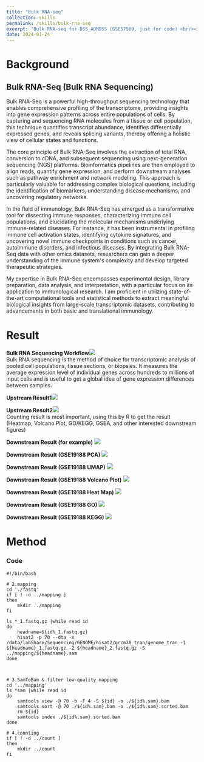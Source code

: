 ```yaml
---
title: "Bulk RNA-seq"
collection: skills
permalink: /skills/bulk-rna-seq
excerpt: 'Bulk RNA-seq for DSS_AOMDSS (GSE57569, just for code) <br/><img src="/images/Skills-Bulk-rna-seq/upstream-workflow.png">'
date: 2024-01-24
---
```


Background
======
## Bulk RNA-Seq (Bulk RNA Sequencing)
Bulk RNA-Seq is a powerful high-throughput sequencing technology that enables comprehensive profiling of the transcriptome, providing insights into gene expression patterns across entire populations of cells. By capturing and sequencing RNA molecules from a tissue or cell population, this technique quantifies transcript abundance, identifies differentially expressed genes, and reveals splicing variants, thereby offering a holistic view of cellular states and functions.<br/>

The core principle of Bulk RNA-Seq involves the extraction of total RNA, conversion to cDNA, and subsequent sequencing using next-generation sequencing (NGS) platforms. Bioinformatics pipelines are then employed to align reads, quantify gene expression, and perform downstream analyses such as pathway enrichment and network modeling. This approach is particularly valuable for addressing complex biological questions, including the identification of biomarkers, understanding disease mechanisms, and uncovering regulatory networks.<br/>

In the field of immunology, Bulk RNA-Seq has emerged as a transformative tool for dissecting immune responses, characterizing immune cell populations, and elucidating the molecular mechanisms underlying immune-related diseases. For instance, it has been instrumental in profiling immune cell activation states, identifying cytokine signatures, and uncovering novel immune checkpoints in conditions such as cancer, autoimmune disorders, and infectious diseases. By integrating Bulk RNA-Seq data with other omics datasets, researchers can gain a deeper understanding of the immune system's complexity and develop targeted therapeutic strategies.<br/>

My expertise in Bulk RNA-Seq encompasses experimental design, library preparation, data analysis, and interpretation, with a particular focus on its application to immunological research. I am proficient in utilizing state-of-the-art computational tools and statistical methods to extract meaningful biological insights from large-scale transcriptomic datasets, contributing to advancements in both basic and translational immunology.<br/>

Result
======

**Bulk RNA Sequencing Workflow**<img src="/images/Skills-Bulk-rna-seq/upstream-workflow.png"><br/>
Bulk RNA sequencing is the method of choice for transcriptomic analysis of pooled cell populations, tissue sections, or biopsies. It measures the average expression level of individual genes across hundreds to millions of input cells and is useful to get a global idea of gene expression differences between samples.<br/>

**Upstream Result1**<img src="/images/Skills-Bulk-rna-seq/upstream1.png"><br/>

**Upstream Result2**<img src="/images/Skills-Bulk-rna-seq/upstream2.png"><br/>
Counting result is most important, using this by R to get the result (Heatmap, Volcano Plot, GO/KEGG, GSEA, and other interested downstream figures)<br/>

**Downstream Result (for example)** <img src="/images/Skills-Bulk-rna-seq/downstream.png"><br/>

**Downstream Result (GSE19188 PCA)** <img src="/images/Skills-Bulk-rna-seq/GSE19188-1.png"><br/>

**Downstream Result (GSE19188 UMAP)** <img src="/images/Skills-Bulk-rna-seq/GSE19188-2.png"><br/>

**Downstream Result (GSE19188 Volcano Plot)** <img src="/images/Skills-Bulk-rna-seq/GSE19188-3.png"><br/>

**Downstream Result (GSE19188 Heat Map)** <img src="/images/Skills-Bulk-rna-seq/GSE19188-4.png"><br/>

**Downstream Result (GSE19188 GO)** <img src="/images/Skills-Bulk-rna-seq/GSE19188-5.png"><br/>

**Downstream Result (GSE19188 KEGG)** <img src="/images/Skills-Bulk-rna-seq/GSE19188-6.png"><br/>



Method
======
### Code
```Linux
#!/bin/bash

# 2.mapping
cd './fastq'
if [ ! -d ../mapping ]
then
	mkdir ../mapping
fi

ls *_1.fastq.gz |while read id
do
    headname=${id%_1.fastq.gz} 
    hisat2 -p 70 --dta -x /data/labShare/Sequencing/GENOME/hisat2/grcm38_tran/genome_tran -1 ${headname}_1.fastq.gz -2 ${headname}_2.fastq.gz -S ../mapping/${headname}.sam
done



# 3.SamToBam & filter low-quality mapping
cd '../mapping'
ls *sam |while read id
do
    samtools view -@ 70 -b -F 4 -S ${id} -o ./${id%.sam}.bam
    samtools sort -@ 70 ./${id%.sam}.bam -o ./${id%.sam}.sorted.bam
	rm ${id}
	samtools index ./${id%.sam}.sorted.bam
done

# 4.counting
if [ ! -d ../count ]
then
	mkdir ../count
fi
```

 
